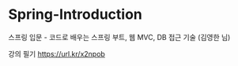 # Spring-Introduction
스프링 입문 - 코드로 배우는 스프링 부트, 웹 MVC, DB 접근 기술 (김영한 님)

강의 필기 https://url.kr/x2npob
